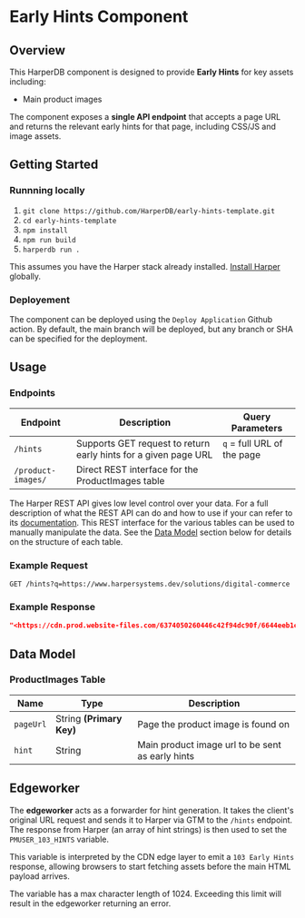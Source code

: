 # Early Hints Component

## Overview

This HarperDB component is designed to provide **Early Hints** for key assets including:

- Main product images

The component exposes a **single API endpoint** that accepts a page URL and returns the relevant early hints for that page, including CSS/JS and image assets.

## Getting Started

### Runnning locally

1. `git clone https://github.com/HarperDB/early-hints-template.git`
2. `cd early-hints-template`
3. `npm install`
4. `npm run build`
5. `harperdb run .`

This assumes you have the Harper stack already installed. [Install Harper](https://docs.harperdb.io/docs/deployments/install-harperdb) globally.

### Deployement

The component can be deployed using the `Deploy Application` Github action. By default, the main branch will be deployed, but any branch or SHA can be specified for the deployment.

## Usage

### Endpoints

| Endpoint           | Description                                                     | Query Parameters           |
|--------------------| --------------------------------------------------------------- | -------------------------- |
| `/hints`           | Supports GET request to return early hints for a given page URL | `q` = full URL of the page |                   |                            |
| `/product-images/` | Direct REST interface for the ProductImages table               |                            |

The Harper REST API gives low level control over your data. For a full description of what the REST API can do and how to use if your can refer to its [documentation](https://docs.harperdb.io/docs/developers/rest).
This REST interface for the various tables can be used to manually manipulate the data. See the [Data Model](#data-model) section below for details on the structure of each table.

### Example Request

```
GET /hints?q=https://www.harpersystems.dev/solutions/digital-commerce
```

### Example Response

```json
"<https://cdn.prod.website-files.com/6374050260446c42f94dc90f/6644eeb1c8d4b777b1a2de5d_hand-holding-credit-card-and-using-laptop-with-sma-2023-11-27-05-26-06-utc%20(1).jpg;rel=preload;as=image;crossorigin>,<https://cdn.prod.website-files.com/6374050260446c42f94dc90f/6670de15feacc90cb009ce32_starry-night-sky-glowing-stars-in-space-galaxy-b-2024-05-20-20-04-39-utc%20(1).jpg;rel=preload;as=image;crossorigin>"
```

## Data Model

### ProductImages Table

| Name      | Type                     | Description                                      |
| --------- | ------------------------ | ------------------------------------------------ |
| `pageUrl` | String **(Primary Key)** | Page the product image is found on               |
| `hint`    | String                   | Main product image url to be sent as early hints |

## Edgeworker

The **edgeworker** acts as a forwarder for hint generation. It takes the client's original URL request and sends it to Harper via GTM to the `/hints` endpoint. The response from Harper (an array of hint strings) is then used to set the `PMUSER_103_HINTS` variable.

This variable is interpreted by the CDN edge layer to emit a `103 Early Hints` response, allowing browsers to start fetching assets before the main HTML payload arrives.

The variable has a max character length of 1024. Exceeding this limit will result in the edgeworker returning an error.
